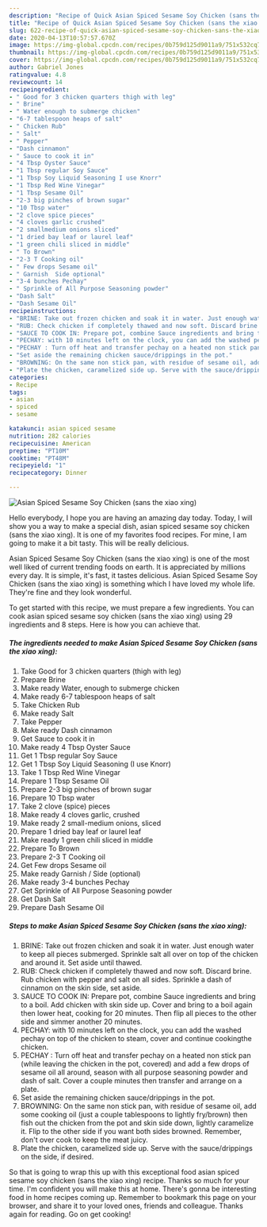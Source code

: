 ```yaml
---
description: "Recipe of Quick Asian Spiced Sesame Soy Chicken (sans the xiao xing)"
title: "Recipe of Quick Asian Spiced Sesame Soy Chicken (sans the xiao xing)"
slug: 622-recipe-of-quick-asian-spiced-sesame-soy-chicken-sans-the-xiao-xing
date: 2020-04-13T10:57:57.670Z
image: https://img-global.cpcdn.com/recipes/0b759d125d9011a9/751x532cq70/asian-spiced-sesame-soy-chicken-sans-the-xiao-xing-recipe-main-photo.jpg
thumbnail: https://img-global.cpcdn.com/recipes/0b759d125d9011a9/751x532cq70/asian-spiced-sesame-soy-chicken-sans-the-xiao-xing-recipe-main-photo.jpg
cover: https://img-global.cpcdn.com/recipes/0b759d125d9011a9/751x532cq70/asian-spiced-sesame-soy-chicken-sans-the-xiao-xing-recipe-main-photo.jpg
author: Gabriel Jones
ratingvalue: 4.8
reviewcount: 14
recipeingredient:
- " Good for 3 chicken quarters thigh with leg"
- " Brine"
- " Water enough to submerge chicken"
- "6-7 tablespoon heaps of salt"
- " Chicken Rub"
- " Salt"
- " Pepper"
- "Dash cinnamon"
- " Sauce to cook it in"
- "4 Tbsp Oyster Sauce"
- "1 Tbsp regular Soy Sauce"
- "1 Tbsp Soy Liquid Seasoning I use Knorr"
- "1 Tbsp Red Wine Vinegar"
- "1 Tbsp Sesame Oil"
- "2-3 big pinches of brown sugar"
- "10 Tbsp water"
- "2 clove spice pieces"
- "4 cloves garlic crushed"
- "2 smallmedium onions sliced"
- "1 dried bay leaf or laurel leaf"
- "1 green chili sliced in middle"
- " To Brown"
- "2-3 T Cooking oil"
- " Few drops Sesame oil"
- " Garnish  Side optional"
- "3-4 bunches Pechay"
- " Sprinkle of All Purpose Seasoning powder"
- "Dash Salt"
- "Dash Sesame Oil"
recipeinstructions:
- "BRINE: Take out frozen chicken and soak it in water. Just enough water to keep all pieces submerged. Sprinkle salt all over on top of the chicken and around it. Set aside until thawed."
- "RUB: Check chicken if completely thawed and now soft. Discard brine. Rub chicken with pepper and salt on all sides. Sprinkle a dash of cinnamon on the skin side, set aside."
- "SAUCE TO COOK IN: Prepare pot, combine Sauce ingredients and bring to a boil. Add chicken with skin side up. Cover and bring to a boil again then lower heat, cooking for 20 minutes. Then flip all pieces to the other side and simmer another 20 minutes."
- "PECHAY: with 10 minutes left on the clock, you can add the washed pechay on top of the chicken to steam, cover and continue cookingthe chicken."
- "PECHAY : Turn off heat and transfer pechay on a heated non stick pan (while leaving the chicken in the pot, covered) and add a few drops of sesame oil all around, season with all purpose seasoning powder and dash of salt. Cover a couple minutes then transfer and arrange on a plate."
- "Set aside the remaining chicken sauce/drippings in the pot."
- "BROWNING: On the same non stick pan, with residue of sesame oil, add some cooking oil (just a couple tablespoons to lightly fry/brown) then fish out the chicken from the pot and skin side down, lightly caramelize it. Flip to the other side if you want both sides browned. Remember, don&#39;t over cook to keep the meat juicy."
- "Plate the chicken, caramelized side up. Serve with the sauce/drippings on the side, if desired."
categories:
- Recipe
tags:
- asian
- spiced
- sesame

katakunci: asian spiced sesame 
nutrition: 282 calories
recipecuisine: American
preptime: "PT10M"
cooktime: "PT48M"
recipeyield: "1"
recipecategory: Dinner

---
```



![Asian Spiced Sesame Soy Chicken (sans the xiao xing)](https://img-global.cpcdn.com/recipes/0b759d125d9011a9/751x532cq70/asian-spiced-sesame-soy-chicken-sans-the-xiao-xing-recipe-main-photo.jpg)

Hello everybody, I hope you are having an amazing day today. Today, I will show you a way to make a special dish, asian spiced sesame soy chicken (sans the xiao xing). It is one of my favorites food recipes. For mine, I am going to make it a bit tasty. This will be really delicious.

Asian Spiced Sesame Soy Chicken (sans the xiao xing) is one of the most well liked of current trending foods on earth. It is appreciated by millions every day. It is simple, it's fast, it tastes delicious. Asian Spiced Sesame Soy Chicken (sans the xiao xing) is something which I have loved my whole life. They're fine and they look wonderful.




To get started with this recipe, we must prepare a few ingredients. You can cook asian spiced sesame soy chicken (sans the xiao xing) using 29 ingredients and 8 steps. Here is how you can achieve that.

<!--inarticleads1-->

##### The ingredients needed to make Asian Spiced Sesame Soy Chicken (sans the xiao xing):

1. Take  Good for 3 chicken quarters (thigh with leg)
1. Prepare  Brine
1. Make ready  Water, enough to submerge chicken
1. Make ready 6-7 tablespoon heaps of salt
1. Take  Chicken Rub
1. Make ready  Salt
1. Take  Pepper
1. Make ready Dash cinnamon
1. Get  Sauce to cook it in
1. Make ready 4 Tbsp Oyster Sauce
1. Get 1 Tbsp regular Soy Sauce
1. Get 1 Tbsp Soy Liquid Seasoning (I use Knorr)
1. Take 1 Tbsp Red Wine Vinegar
1. Prepare 1 Tbsp Sesame Oil
1. Prepare 2-3 big pinches of brown sugar
1. Prepare 10 Tbsp water
1. Take 2 clove (spice) pieces
1. Make ready 4 cloves garlic, crushed
1. Make ready 2 small-medium onions, sliced
1. Prepare 1 dried bay leaf or laurel leaf
1. Make ready 1 green chili sliced in middle
1. Prepare  To Brown
1. Prepare 2-3 T Cooking oil
1. Get  Few drops Sesame oil
1. Make ready  Garnish / Side (optional)
1. Make ready 3-4 bunches Pechay
1. Get  Sprinkle of All Purpose Seasoning powder
1. Get Dash Salt
1. Prepare Dash Sesame Oil




<!--inarticleads2-->

##### Steps to make Asian Spiced Sesame Soy Chicken (sans the xiao xing):

1. BRINE: Take out frozen chicken and soak it in water. Just enough water to keep all pieces submerged. Sprinkle salt all over on top of the chicken and around it. Set aside until thawed.
1. RUB: Check chicken if completely thawed and now soft. Discard brine. Rub chicken with pepper and salt on all sides. Sprinkle a dash of cinnamon on the skin side, set aside.
1. SAUCE TO COOK IN: Prepare pot, combine Sauce ingredients and bring to a boil. Add chicken with skin side up. Cover and bring to a boil again then lower heat, cooking for 20 minutes. Then flip all pieces to the other side and simmer another 20 minutes.
1. PECHAY: with 10 minutes left on the clock, you can add the washed pechay on top of the chicken to steam, cover and continue cookingthe chicken.
1. PECHAY : Turn off heat and transfer pechay on a heated non stick pan (while leaving the chicken in the pot, covered) and add a few drops of sesame oil all around, season with all purpose seasoning powder and dash of salt. Cover a couple minutes then transfer and arrange on a plate.
1. Set aside the remaining chicken sauce/drippings in the pot.
1. BROWNING: On the same non stick pan, with residue of sesame oil, add some cooking oil (just a couple tablespoons to lightly fry/brown) then fish out the chicken from the pot and skin side down, lightly caramelize it. Flip to the other side if you want both sides browned. Remember, don&#39;t over cook to keep the meat juicy.
1. Plate the chicken, caramelized side up. Serve with the sauce/drippings on the side, if desired.




So that is going to wrap this up with this exceptional food asian spiced sesame soy chicken (sans the xiao xing) recipe. Thanks so much for your time. I'm confident you will make this at home. There's gonna be interesting food in home recipes coming up. Remember to bookmark this page on your browser, and share it to your loved ones, friends and colleague. Thanks again for reading. Go on get cooking!
